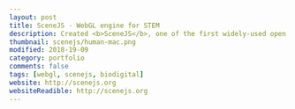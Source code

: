 ```yaml
---
layout: post
title: SceneJS - WebGL engine for STEM
description: Created <b>SceneJS</b>, one of the first widely-used open source WebGL-based 3D engines.<br><br>Users include BioDigital, the Open Source BIM Collective and the ESA.
thumbnail: scenejs/human-mac.png
modified: 2018-19-09
category: portfolio
comments: false
tags: [webgl, scenejs, biodigital]
website: http://scenejs.org
websiteReadible: http://scenejs.org
---
```


